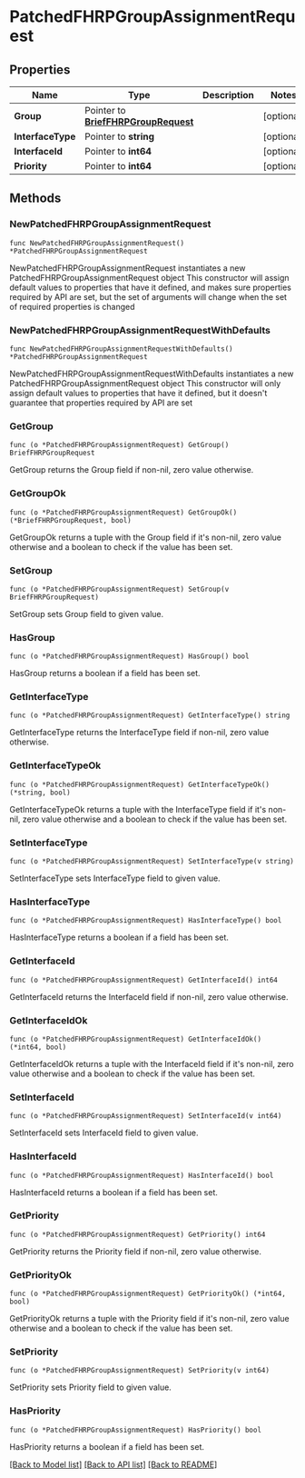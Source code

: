 # PatchedFHRPGroupAssignmentRequest

## Properties

Name | Type | Description | Notes
------------ | ------------- | ------------- | -------------
**Group** | Pointer to [**BriefFHRPGroupRequest**](BriefFHRPGroupRequest.md) |  | [optional] 
**InterfaceType** | Pointer to **string** |  | [optional] 
**InterfaceId** | Pointer to **int64** |  | [optional] 
**Priority** | Pointer to **int64** |  | [optional] 

## Methods

### NewPatchedFHRPGroupAssignmentRequest

`func NewPatchedFHRPGroupAssignmentRequest() *PatchedFHRPGroupAssignmentRequest`

NewPatchedFHRPGroupAssignmentRequest instantiates a new PatchedFHRPGroupAssignmentRequest object
This constructor will assign default values to properties that have it defined,
and makes sure properties required by API are set, but the set of arguments
will change when the set of required properties is changed

### NewPatchedFHRPGroupAssignmentRequestWithDefaults

`func NewPatchedFHRPGroupAssignmentRequestWithDefaults() *PatchedFHRPGroupAssignmentRequest`

NewPatchedFHRPGroupAssignmentRequestWithDefaults instantiates a new PatchedFHRPGroupAssignmentRequest object
This constructor will only assign default values to properties that have it defined,
but it doesn't guarantee that properties required by API are set

### GetGroup

`func (o *PatchedFHRPGroupAssignmentRequest) GetGroup() BriefFHRPGroupRequest`

GetGroup returns the Group field if non-nil, zero value otherwise.

### GetGroupOk

`func (o *PatchedFHRPGroupAssignmentRequest) GetGroupOk() (*BriefFHRPGroupRequest, bool)`

GetGroupOk returns a tuple with the Group field if it's non-nil, zero value otherwise
and a boolean to check if the value has been set.

### SetGroup

`func (o *PatchedFHRPGroupAssignmentRequest) SetGroup(v BriefFHRPGroupRequest)`

SetGroup sets Group field to given value.

### HasGroup

`func (o *PatchedFHRPGroupAssignmentRequest) HasGroup() bool`

HasGroup returns a boolean if a field has been set.

### GetInterfaceType

`func (o *PatchedFHRPGroupAssignmentRequest) GetInterfaceType() string`

GetInterfaceType returns the InterfaceType field if non-nil, zero value otherwise.

### GetInterfaceTypeOk

`func (o *PatchedFHRPGroupAssignmentRequest) GetInterfaceTypeOk() (*string, bool)`

GetInterfaceTypeOk returns a tuple with the InterfaceType field if it's non-nil, zero value otherwise
and a boolean to check if the value has been set.

### SetInterfaceType

`func (o *PatchedFHRPGroupAssignmentRequest) SetInterfaceType(v string)`

SetInterfaceType sets InterfaceType field to given value.

### HasInterfaceType

`func (o *PatchedFHRPGroupAssignmentRequest) HasInterfaceType() bool`

HasInterfaceType returns a boolean if a field has been set.

### GetInterfaceId

`func (o *PatchedFHRPGroupAssignmentRequest) GetInterfaceId() int64`

GetInterfaceId returns the InterfaceId field if non-nil, zero value otherwise.

### GetInterfaceIdOk

`func (o *PatchedFHRPGroupAssignmentRequest) GetInterfaceIdOk() (*int64, bool)`

GetInterfaceIdOk returns a tuple with the InterfaceId field if it's non-nil, zero value otherwise
and a boolean to check if the value has been set.

### SetInterfaceId

`func (o *PatchedFHRPGroupAssignmentRequest) SetInterfaceId(v int64)`

SetInterfaceId sets InterfaceId field to given value.

### HasInterfaceId

`func (o *PatchedFHRPGroupAssignmentRequest) HasInterfaceId() bool`

HasInterfaceId returns a boolean if a field has been set.

### GetPriority

`func (o *PatchedFHRPGroupAssignmentRequest) GetPriority() int64`

GetPriority returns the Priority field if non-nil, zero value otherwise.

### GetPriorityOk

`func (o *PatchedFHRPGroupAssignmentRequest) GetPriorityOk() (*int64, bool)`

GetPriorityOk returns a tuple with the Priority field if it's non-nil, zero value otherwise
and a boolean to check if the value has been set.

### SetPriority

`func (o *PatchedFHRPGroupAssignmentRequest) SetPriority(v int64)`

SetPriority sets Priority field to given value.

### HasPriority

`func (o *PatchedFHRPGroupAssignmentRequest) HasPriority() bool`

HasPriority returns a boolean if a field has been set.


[[Back to Model list]](../README.md#documentation-for-models) [[Back to API list]](../README.md#documentation-for-api-endpoints) [[Back to README]](../README.md)


